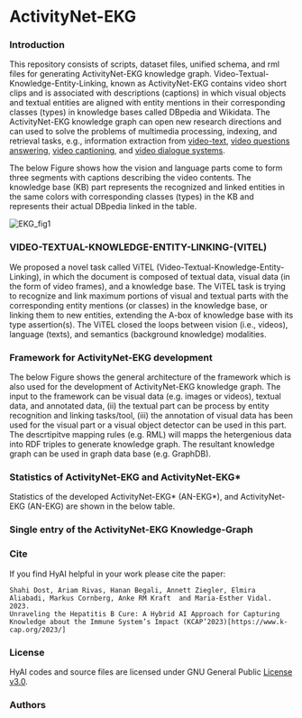 # ActivityNet-EKG

### Introduction
This repository consists of scripts, dataset files, unified schema, and rml files for generating ActivityNet-EKG knowledge graph. Video-Textual-Knowledge-Entity-Linking, known as ActivityNet-EKG contains video short clips and is associated with descriptions (captions) in which visual objects and textual entities are aligned with entity mentions in their corresponding classes (types) in knowledge bases called DBpedia and Wikidata. The ActivityNet-EKG knowledge graph can open new research directions and can used to solve the problems of multimedia processing, indexing, and retrieval tasks, e.g., information extraction from [video-text](https://www.sciencedirect.com/science/article/pii/S0031320303004175), [video questions answering](https://arxiv.org/abs/1809.01696), [video captioning](https://www.ics.uci.edu/~dechter/courses/ics-295/fall-2019/presentations/Porhemmat.pdf), and [video dialogue systems](https://arxiv.org/abs/1907.01166).

The below Figure shows how the vision and language parts come to form three segments with captions describing the video contents. The knowledge base (KB) part represents the recognized and linked entities in the same colors with corresponding classes (types) in the KB and represents their actual DBpedia linked in the table.

![EKG_fig1](https://github.com/SDM-TIB/Video-Entity-Linking/assets/25593410/d560dc1f-15ba-4d6f-8fb0-57517491d681)

### VIDEO-TEXTUAL-KNOWLEDGE-ENTITY-LINKING-(VITEL)
We proposed a novel task called ViTEL (Video-Textual-Knowledge-Entity-Linking), in which the document is composed of textual data, visual data (in the form of video frames), and a knowledge base. The ViTEL task is trying to recognize and link maximum portions of visual and textual parts with the corresponding entity mentions (or classes) in the knowledge base, or linking them to new entities, extending the A-box of knowledge base with its type assertion(s). The ViTEL closed the loops between vision (i.e., videos), language (texts), and semantics (background knowledge) modalities.

###  Framework for ActivityNet-EKG development
The below Figure shows the general architecture of the framework which is also used for the development of ActivityNet-EKG knowledge graph. The input to the framework can be visual data (e.g. images or videos), textual data, and annotated data, (ii) the textual part can be process by entity recognition and linking tasks/tool, (iii) the annotation of visual data has been used for the visual part or a visual object detector can be used in this part. The descrtipitve mapping rules (e.g. RML) will mapps the hetergenious data into RDF triples to generate knowledge graph. The resultant knowledge graph can be used in graph data base (e.g. GraphDB).

### Statistics of ActivityNet-EKG and ActivityNet-EKG*
Statistics of the developed ActivityNet-EKG* (AN-EKG*), and ActivityNet-EKG (AN-EKG) are shown in the below table.

###  Single entry of the ActivityNet-EKG Knowledge-Graph

### Cite
If you find HyAI helpful in your work please cite the paper:
```
Shahi Dost, Ariam Rivas, Hanan Begali, Annett Ziegler, Elmira Aliabadi, Markus Cornberg, Anke RM Kraft  and Maria-Esther Vidal. 2023.
Unraveling the Hepatitis B Cure: A Hybrid AI Approach for Capturing Knowledge about the Immune System’s Impact (KCAP’2023)[https://www.k-cap.org/2023/]
```

### License
HyAI codes and source files are licensed under GNU General Public [License v3.0](https://github.com/SDM-TIB/HyAI/blob/main/LICENSE).

### Authors
